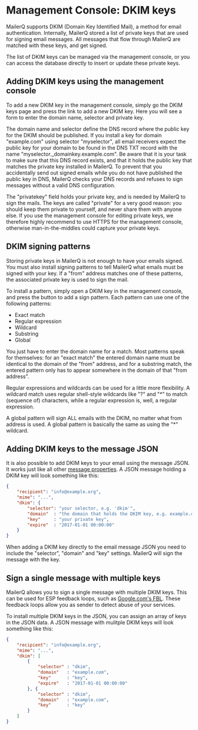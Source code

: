 # Management Console: DKIM keys

MailerQ supports DKIM (Domain Key Identified Mail), a method for email 
authentication. Internally, MailerQ stored a list of private keys that
are used for signing email messages. All messages that flow through
MailerQ are matched with these keys, and get signed.

The list of DKIM keys can be managed via the management console, or you
can access the database directly to insert or update these private keys.


## Adding DKIM keys using the management console

To add a new DKIM key in the management console, simply go the DKIM keys 
page and press the link to add a new DKIM key. Here you will see a 
form to enter the domain name, selector and private key.

The domain name and selector define the DNS record where the public key 
for the DKIM should be published. If you install a key for domain "example.com" 
using selector "myselector", all email receivers expect the public key for your 
domain to be found in the DNS TXT record with the name "myselector._domainkey.example.com". 
Be aware that it is your task to make sure that this DNS record exists, and 
that it holds the public key that matches the private key installed in MailerQ.
To prevent that you accidentally send out signed emails while you do not have
published the public key in DNS, MailerQ checks your DNS records and refuses
to sign messages without a valid DNS configuration.

The "privatekey" field holds your private key, and is needed by MailerQ to 
sign the mails. The keys are called "private" for a very good reason:
you should keep them private to yourself, and never share them with anyone else.
If you use the management console for editing private keys, we therefore highly
recommend to use HTTPS for the management console, otherwise man-in-the-middles
could capture your private keys.


## DKIM signing patterns

Storing private keys in MailerQ is not enough to have your emails signed.
You must also install signing patterns to tell MailerQ what emails must 
be signed with your key. If a "from" address matches one of these patterns, 
the associated private key is used to sign the mail.

To install a pattern, simply open a DKIM key in the management console,
and press the button to add a sign pattern. Each pattern can use one of 
the following patterns:

* Exact match
* Regular expression
* Wildcard
* Substring
* Global

You just have to enter the domain name for a match. Most patterns speak
for themselves: for an "exact match" the entered domain name must be
identical to the domain of the "from" address, and for a substring match,
the entered pattern only has to appear somewhere in the domain of that
"from address".

Regular expressions and wildcards can be used for a little more flexibility.
A wildcard match uses regular shell-style wildcards like "?" and "*" to
match (sequence of) characters, while a regular expression is, well, a 
regular expression.

A global pattern will sign ALL emails with the DKIM, no matter what from 
address is used. A global pattern is basically the same as using the "*" wildcard.


## Adding DKIM keys to the message JSON

It is also possible to add DKIM keys to your email using the message JSON. 
It works just like all other [message properties](json-messages). 
A JSON message holding a DKIM key will look something like this: 

````json
{
    "recipient": "info@example.org",
    "mime": "...",
    "dkim": {
        "selector": "your selector, e.g. 'dkim'",
        "domain"  : "the domain that holds the DKIM key, e.g. example.com",
        "key"     : "your private key",
        "expire"  : "2017-01-01 00:00:00"
    }
}

````

When adding a DKIM key directly to the email message JSON you need to include the 
"selector", "domain" and "key" settings. MailerQ will sign the message with 
the key. 


## Sign a single message with multiple keys

MailerQ allows you to sign a single message with multiple DKIM keys. 
This can be used for ESP feedback loops, such as [Google.com's FBL](https://support.google.com/mail/answer/6254652?hl=en). 
These feedback loops allow you as sender to detect abuse of your services. 

To install multiple DKIM keys in the JSON, you can assign an array of keys
in the JSON data. A JSON message with mulitple DKIM keys will look something like this: 

````json
{
    "recipient": "info@example.org",
    "mime": "...",
    "dkim": [ 
        {
            "selector" : "dkim",
            "domain"   : "example.com", 
            "key"      : "key",
            "expire"   : "2017-01-01 00:00:00"
        }, {
            "selector" : "dkim",
            "domain"   : "example.com", 
            "key"      : "key"
        } 
    ]
}
````
